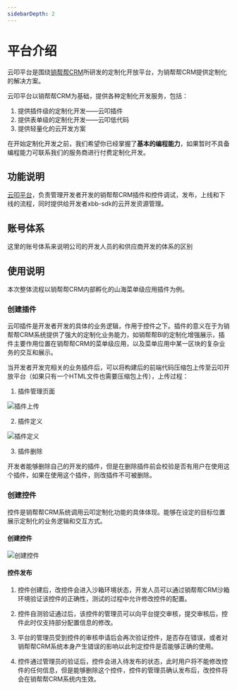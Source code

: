 ```yaml
---
sidebarDepth: 2
---
```


# 平台介绍

云叩平台是围绕[销帮帮CRM](https://www.xbongbong.com)所研发的定制化开放平台，为销帮帮CRM提供定制化的解决方案。

云叩平台以销帮帮CRM为基础，提供各种定制化开发服务，包括：
1. 提供插件级的定制化开发——云叩插件
2. 提供表单级的定制化开发——云叩低代码
3. 提供轻量化的云开发方案

在开始定制化开发之前，我们希望你已经掌握了**基本的编程能力**，如果暂时不具备编程能力可联系我们的服务商进行付费定制化开发。

## 功能说明

[云叩平台](https://cloudcode.xbongbong.com/#/dashboard)，负责管理开发者开发的销帮帮CRM插件和控件调试，发布，上线和下线的流程，同时提供给开发者xbb-sdk的云开发资源管理。

## 账号体系

这里的账号体系来说明公司的开发人员的和供应商开发的体系的区别

## 使用说明

本次整体流程以销帮帮CRM内部孵化的山海菜单级应用插件为例。

### 创建插件

云叩插件是开发者开发的具体的业务逻辑，作用于控件之下。插件的意义在于为销帮帮CRM系统提供了强大的定制化业务能力，如销帮帮BI的定制化增强展示，插件主要作用位置在销帮帮CRM的菜单级应用，以及菜单应用中某一区块的复杂业务的交互和展示。

当开发者开发完相关的业务插件后，可以将构建后的前端代码压缩包上传至云叩开放平台（如果只有一个HTML文件也需要压缩包上传），上传过程：

1. 插件管理页面

![插件上传](/cloudcode-doc/images/create_plugin_1.jpg)

2. 插件定义

![插件定义](/cloudcode-doc/images/create_plugin_2.jpg)

3. 插件删除

开发者能够删除自己的开发的插件，但是在删除插件前会校验是否有用户在使用这个插件，如果在使用这个插件，则改插件不可被删除。

### 创建控件

控件是销帮帮CRM系统调用云叩定制化功能的具体体现。能够在设定的目标位置展示定制化的业务逻辑和交互方式。

#### 创建控件

![创建控件](/cloudcode-doc/images/create_control.jpg)

#### 控件发布

1. 控件创建后，改控件会进入沙箱环境状态，开发人员可以通过销帮帮CRM沙箱环境验证该控件的正确性，测试的过程中允许修改控件的配置。

2. 控件自测验证通过后，该控件的管理员可以向平台提交审核，提交审核后，控件此时仅支持部分配置信息的修改。

3. 平台的管理员受到控件的审核申请后会再次验证控件，是否存在错误，或者对销帮帮CRM系统本身产生错误的影响以此判定控件是否能够正确的使用。

4. 控件通过管理员的验证后，控件会进入待发布的状态，此时用户将不能修改控件的任何信息，但是能够删除这个控件，控件的管理员确认发布后，改控件将会在销帮帮CRM系统内生效。



